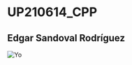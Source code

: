 # UP210614_CPP
## Edgar Sandoval Rodríguez

![Yo](/c/Users/edsr0/OneDrive/Desktop/UP210614_CPP/dbda2e4d74f4c9d78a94259c7e6a4c48.jpg)

